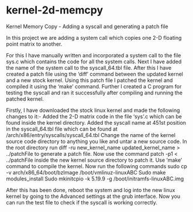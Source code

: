 # kernel-2d-memcpy

Kernel Memory Copy - Adding a syscall and generating a patch file

In this project we are adding a system call which copies one 2-D floating point matrix to another.

For this I have manually written and incorporated a system call to the file sys.c which contains the code for all the system calls. 
Next I have added the name of the system call to the syscall_64.tbl file.
After this I have created a patch file using the ‘diff’ command between the updated kernel and a new stock kernel. 
Using this patch file I patched the kernel and compiled it using the ‘make’ command. Further I created a C program for testing the syscall and ran it successfully after compiling and running the patched kernel.

Firstly, I have downloaded the stock linux kernel and made the following changes to it:- 
Added the 2-D matrix code in the file ‘sys’.c which can be found inside the kernel directory.
Added the syscall name at 451st position in the syscall_64.tbl file which can be found at /arch/x86/entry/syscalls/syscall_64.tbl
Change the name of the kernel source code directory to anything you like and untar a new source code.
In the root directory run diff -ru new_kernel_name  updated_kernel_name > ../patchFile to generate a patch file.
Now use the command patch -p1 < ../patchFile inside the new kernel source directory to patch it.
Use ‘make’ command to compile the kernel.
Now run the following commands 
sudo cp -v arch/x86_64/boot/bzImage /boot/vmlinuz-linuxABC
Sudo make modules_install
Sudo mkinitcpio -k 5.19.9 -g /boot/initramfs-linuxABC.img

After this has been done, reboot the system and log into the new linux kernel by going to the Advanced settings at the grub interface. 
Now you can run the test file to check if the syscall is working correctly.
